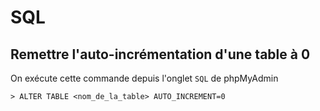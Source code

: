 # SQL

## Remettre l'auto-incrémentation d'une table à 0 

On exécute cette commande depuis l'onglet `SQL` de phpMyAdmin

    > ALTER TABLE <nom_de_la_table> AUTO_INCREMENT=0
